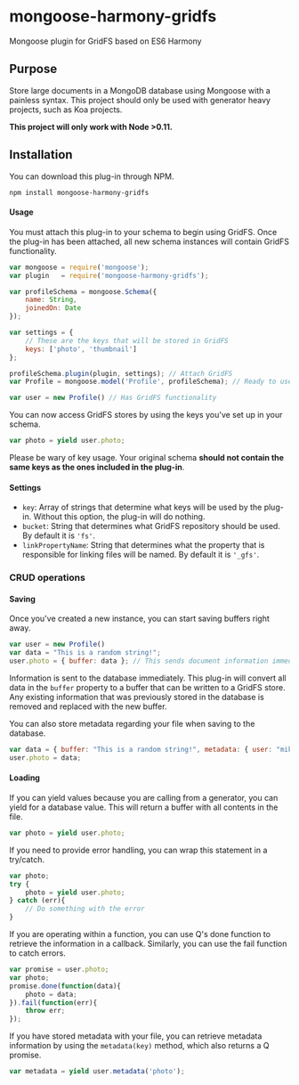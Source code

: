 mongoose-harmony-gridfs
=======================

Mongoose plugin for GridFS based on ES6 Harmony

## Purpose
Store large documents in a MongoDB database using Mongoose with a painless syntax. This project should only be used with generator heavy projects, such as Koa projects.

**This project will only work with Node >0.11.**

## Installation

You can download this plug-in through NPM.

```node
npm install mongoose-harmony-gridfs 
```

#### Usage

You must attach this plug-in to your schema to begin using GridFS. Once the plug-in has been attached, all new schema instances will contain GridFS functionality.

```javascript
var mongoose = require('mongoose');
var plugin   = require('mongoose-harmony-gridfs');

var profileSchema = mongoose.Schema({
    name: String,
    joinedOn: Date
});

var settings = {
    // These are the keys that will be stored in GridFS
    keys: ['photo', 'thumbnail']
};

profileSchema.plugin(plugin, settings); // Attach GridFS
var Profile = mongoose.model('Profile', profileSchema); // Ready to use GridFS

var user = new Profile() // Has GridFS functionality

```

You can now access GridFS stores by using the keys you've set up in your schema.

```javascript
var photo = yield user.photo;
```

Please be wary of key usage. Your original schema **should not contain the same keys as the ones included in the plug-in**.

#### Settings
* `key`: Array of strings that determine what keys will be used by the plug-in. Without this option, the plug-in will do nothing.
* `bucket`: String that determines what GridFS repository should be used. By default it is `'fs'`.
* `linkPropertyName`: String that determines what the property that is responsible for linking files will be named. By default it is `'_gfs'`.

### CRUD operations
#### Saving
Once you've created a new instance, you can start saving buffers right away.
```javascript
var user = new Profile()
var data = "This is a random string!";
user.photo = { buffer: data }; // This sends document information immediately to the database
```
Information is sent to the database immediately. This plug-in will convert all data in the `buffer` property to a buffer that can be written to a GridFS store. Any existing information that was previously stored in the database is removed and replaced with the new buffer.

You can also store metadata regarding your file when saving to the database.

```javascript
var data = { buffer: "This is a random string!", metadata: { user: "mike", id: 23415 } };
user.photo = data;
```

#### Loading
If you can yield values because you are calling from a generator, you can yield for a database value. This will return a buffer with all contents in the file.
```javascript
var photo = yield user.photo;
```
If you need to provide error handling, you can wrap this statement in a try/catch.
```javascript
var photo;
try {
    photo = yield user.photo;
} catch (err){
    // Do something with the error
}
```
If you are operating within a function, you can use Q's done function to retrieve the information in a callback. Similarly, you can use the fail function to catch errors.
```javascript
var promise = user.photo;
var photo;
promise.done(function(data){
    photo = data;
}).fail(function(err){
    throw err;
});
```
If you have stored metadata with your file, you can retrieve metadata information by using the `metadata(key)` method, which also returns a Q promise.
```javascript
var metadata = yield user.metadata('photo');
```

